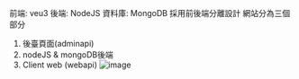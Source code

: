 前端: veu3
後端: NodeJS </n>
資料庫: MongoDB
採用前後端分離設計
網站分為三個部分
1. 後臺頁面(adminapi)
2. nodeJS & mongoDB後端
3. Client web (webapi)
![image](https://github.com/HShaoEn/Backend/assets/152255638/e1cf4ddb-3114-43cd-9cf4-1d85fb854079)

